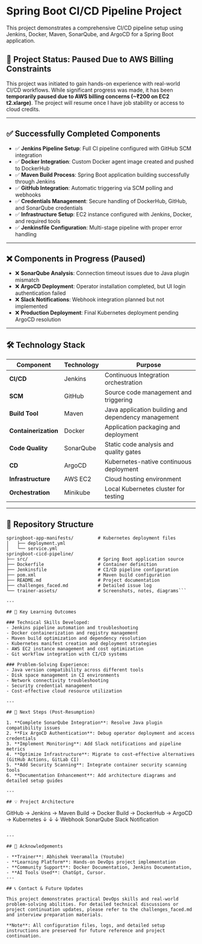 # Spring Boot CI/CD Pipeline Project

This project demonstrates a comprehensive CI/CD pipeline setup using Jenkins, Docker, Maven, SonarQube, and ArgoCD for a Spring Boot application.

## 🚧 Project Status: Paused Due to AWS Billing Constraints

This project was initiated to gain hands-on experience with real-world CI/CD workflows. While significant progress was made, it has been **temporarily paused due to AWS billing concerns (~₹200 on EC2 t2.xlarge)**. The project will resume once I have job stability or access to cloud credits.

---

## ✅ Successfully Completed Components

- ✅ **Jenkins Pipeline Setup**: Full CI pipeline configured with GitHub SCM integration
- ✅ **Docker Integration**: Custom Docker agent image created and pushed to DockerHub
- ✅ **Maven Build Process**: Spring Boot application building successfully through Jenkins
- ✅ **GitHub Integration**: Automatic triggering via SCM polling and webhooks
- ✅ **Credentials Management**: Secure handling of DockerHub, GitHub, and SonarQube credentials
- ✅ **Infrastructure Setup**: EC2 instance configured with Jenkins, Docker, and required tools
- ✅ **Jenkinsfile Configuration**: Multi-stage pipeline with proper error handling

---

## ❌ Components in Progress (Paused)

- ❌ **SonarQube Analysis**: Connection timeout issues due to Java plugin mismatch
- ❌ **ArgoCD Deployment**: Operator installation completed, but UI login authentication failed
- ❌ **Slack Notifications**: Webhook integration planned but not implemented
- ❌ **Production Deployment**: Final Kubernetes deployment pending ArgoCD resolution

---

## 🛠️ Technology Stack

| Component | Technology | Purpose |
|-----------|------------|---------|
| **CI/CD** | Jenkins | Continuous Integration orchestration |
| **SCM** | GitHub | Source code management and triggering |
| **Build Tool** | Maven | Java application building and dependency management |
| **Containerization** | Docker | Application packaging and deployment |
| **Code Quality** | SonarQube | Static code analysis and quality gates |
| **CD** | ArgoCD | Kubernetes-native continuous deployment |
| **Infrastructure** | AWS EC2 | Cloud hosting environment |
| **Orchestration** | Minikube | Local Kubernetes cluster for testing |

---

## 📂 Repository Structure

```
springboot-app-manifests/     	  # Kubernetes deployment files
│   ├── deployment.yml
│   └── service.yml
springboot-cicd-pipeline/
├── src/                          # Spring Boot application source
├── Dockerfile                    # Container definition
├── Jenkinsfile                   # CI/CD pipeline configuration
├── pom.xml                       # Maven build configuration
├── README.md                     # Project documentation
├── challenges_faced.md           # Detailed issue log
└── trainer-assets/               # Screenshots, notes, diagrams```

---

## 🎯 Key Learning Outcomes

### Technical Skills Developed:
- Jenkins pipeline automation and troubleshooting
- Docker containerization and registry management
- Maven build optimization and dependency resolution
- Kubernetes manifest creation and deployment strategies
- AWS EC2 instance management and cost optimization
- Git workflow integration with CI/CD systems

### Problem-Solving Experience:
- Java version compatibility across different tools
- Disk space management in CI environments
- Network connectivity troubleshooting
- Security credential management
- Cost-effective cloud resource utilization

---

## 🔄 Next Steps (Post-Resumption)

1. **Complete SonarQube Integration**: Resolve Java plugin compatibility issues
2. **Fix ArgoCD Authentication**: Debug operator deployment and access credentials
3. **Implement Monitoring**: Add Slack notifications and pipeline metrics
4. **Optimize Infrastructure**: Migrate to cost-effective alternatives (GitHub Actions, GitLab CI)
5. **Add Security Scanning**: Integrate container security scanning tools
6. **Documentation Enhancement**: Add architecture diagrams and detailed setup guides

---

## 💡 Project Architecture

```
GitHub → Jenkins → Maven Build → Docker Build → DockerHub → ArgoCD → Kubernetes
    ↓        ↓                                      ↓
  Webhook  SonarQube                            Slack Notification
```

---

## 🙏 Acknowledgements

- **Trainer**: Abhishek Veeramalla (Youtube)
- **Learning Platform**: Hands-on DevOps project implementation
- **Community Support**: Docker Documentation, Jenkins Documentation,
- **AI Tools Used**: ChatGpt, Cursor.
---

## 📞 Contact & Future Updates

This project demonstrates practical DevOps skills and real-world problem-solving abilities. For detailed technical discussions or project continuation updates, please refer to the challenges_faced.md and interview preparation materials.

**Note**: All configuration files, logs, and detailed setup instructions are preserved for future reference and project continuation.
